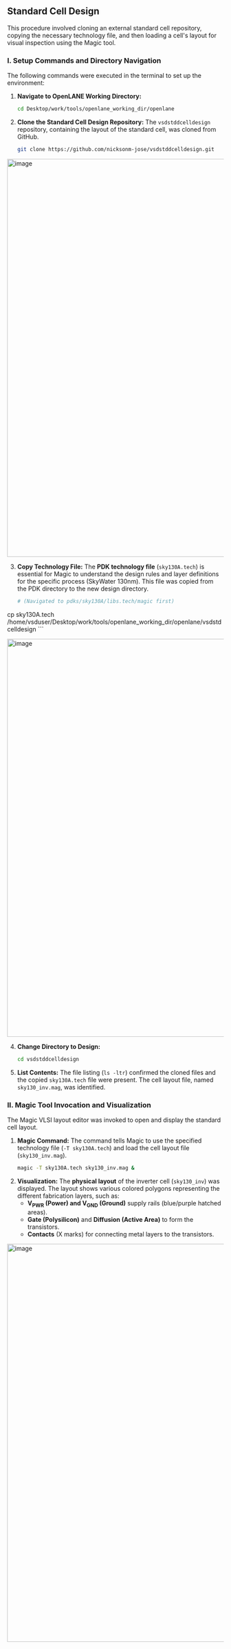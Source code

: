 

## Standard Cell Design

This procedure involved cloning an external standard cell repository, copying the necessary technology file, and then loading a cell's layout for visual inspection using the Magic tool.

### I. Setup Commands and Directory Navigation

The following commands were executed in the terminal to set up the environment:

1.  **Navigate to OpenLANE Working Directory:**

    ```bash
    cd Desktop/work/tools/openlane_working_dir/openlane
    ```

2.  **Clone the Standard Cell Design Repository:**
    The `vsdstddcelldesign` repository, containing the layout of the standard cell, was cloned from GitHub.

    ```bash
    git clone https://github.com/nicksonm-jose/vsdstddcelldesign.git
    ```
    
<img width="1920" height="923" alt="image" src="https://github.com/user-attachments/assets/8e375f48-9d42-4358-b593-0de51aa52ec4" />


3.  **Copy Technology File:**
    The **PDK technology file** (`sky130A.tech`) is essential for Magic to understand the design rules and layer definitions for the specific process (SkyWater 130nm). This file was copied from the PDK directory to the new design directory.

    ```bash
    # (Navigated to pdks/sky130A/libs.tech/magic first)
   cp sky130A.tech /home/vsduser/Desktop/work/tools/openlane_working_dir/openlane/vsdstdcelldesign
    ```

<img width="1920" height="923" alt="image" src="https://github.com/user-attachments/assets/253234b8-f907-46c4-81cc-9c0e8dca8d0f" />

4.  **Change Directory to Design:**

    ```bash
    cd vsdstddcelldesign
    ```

5.  **List Contents:**
    The file listing (`ls -ltr`) confirmed the cloned files and the copied `sky130A.tech` file were present. The cell layout file, named `sky130_inv.mag`, was identified.

### II. Magic Tool Invocation and Visualization

The Magic VLSI layout editor was invoked to open and display the standard cell layout.

1.  **Magic Command:**
    The command tells Magic to use the specified technology file (`-T sky130A.tech`) and load the cell layout file (`sky130_inv.mag`).
    ```bash
    magic -T sky130A.tech sky130_inv.mag &
    ```
2.  **Visualization:**
    The **physical layout** of the inverter cell (`sky130_inv`) was displayed. The layout shows various colored polygons representing the different fabrication layers, such as:
      * **$\text{V}_{\text{PWR}}$ (Power) and $\text{V}_{\text{GND}}$ (Ground)** supply rails (blue/purple hatched areas).
      * **Gate (Polysilicon)** and **Diffusion (Active Area)** to form the transistors.
      * **Contacts** ($\text{X}$ marks) for connecting metal layers to the transistors.

<img width="1920" height="923" alt="image" src="https://github.com/user-attachments/assets/5cd84c90-c6a4-4491-9748-f87e9bf9ab88" />
